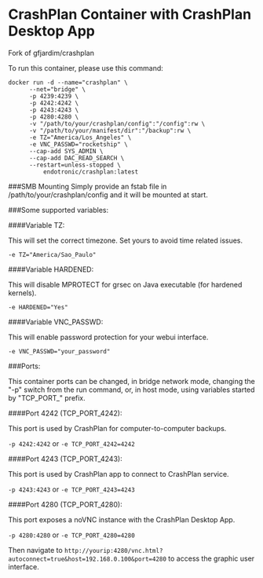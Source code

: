 # CrashPlan Container with CrashPlan Desktop App

Fork of gfjardim/crashplan


To run this container, please use this command:


    docker run -d --name="crashplan" \
          --net="bridge" \
          -p 4239:4239 \
          -p 4242:4242 \
          -p 4243:4243 \
          -p 4280:4280 \
          -v "/path/to/your/crashplan/config":"/config":rw \
          -v "/path/to/your/manifest/dir":"/backup":rw \
          -e TZ="America/Los_Angeles" \
          -e VNC_PASSWD="rocketship" \
          --cap-add SYS_ADMIN \
          --cap-add DAC_READ_SEARCH \
          --restart=unless-stopped \
              endotronic/crashplan:latest


###SMB Mounting
Simply provide an fstab file in /path/to/your/crashplan/config and it will be mounted at start.

###Some supported variables:

####Variable TZ: 

This will set the correct timezone. Set yours to avoid time related issues.

```
-e TZ="America/Sao_Paulo"
```

####Variable HARDENED:

This will disable MPROTECT for grsec on Java executable (for hardened kernels).

```
-e HARDENED="Yes"
```

####Variable VNC_PASSWD:

This will enable password protection for your webui interface.

```
-e VNC_PASSWD="your_password"
```


###Ports:

This container ports can be changed, in bridge network mode, changing the "-p" switch from the run command, or, in host mode, using variables started by "TCP_PORT_" prefix.

####Port 4242 (TCP_PORT_4242): 

This port is used by CrashPlan for computer-to-computer backups.

```-p 4242:4242``` or ```-e TCP_PORT_4242=4242```


####Port 4243 (TCP_PORT_4243): 

This port is used by CrashPlan app to connect to CrashPlan service.

```-p 4243:4243``` or ```-e TCP_PORT_4243=4243```

####Port 4280 (TCP_PORT_4280):

This port exposes a noVNC instance with the CrashPlan Desktop App. 

```-p 4280:4280``` or ```-e TCP_PORT_4280=4280```

Then navigate to ```http://yourip:4280/vnc.html?autoconnect=true&host=192.168.0.100&port=4280``` to access the graphic user interface.

